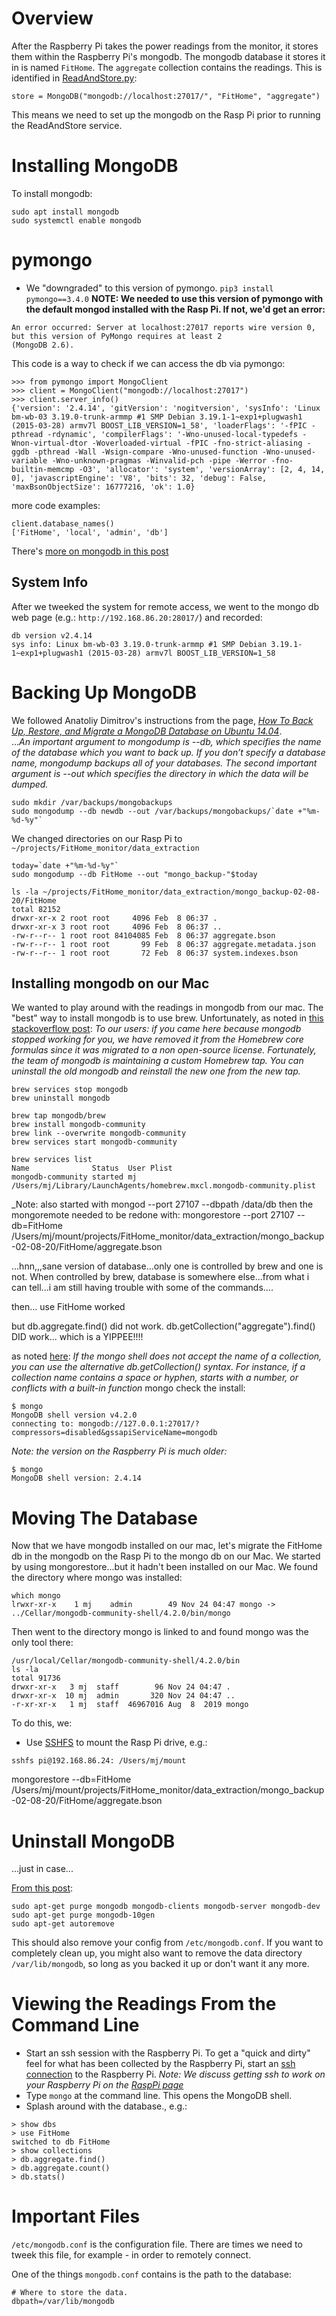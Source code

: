 # Overview
After the Raspberry Pi takes the power readings from the monitor, it stores them within the Raspberry Pi's mongodb.  The mongodb database it stores it in is named `FitHome`.  The `aggregate` collection contains the readings.  This is identified in [ReadAndStore.py](https://github.com/BitKnitting/FitHome_monitor/blob/master/ReadAndStore.py):  
```
store = MongoDB("mongodb://localhost:27017/", "FitHome", "aggregate")
```
This means we need to set up the mongodb on the Rasp Pi prior to running the ReadAndStore service.
# Installing MongoDB
To install mongodb:  
```
sudo apt install mongodb
sudo systemctl enable mongodb
```
# pymongo
- We "downgraded" to this version of pymongo. `pip3 install pymongo==3.4.0`
__NOTE: We needed to use this version of pymongo with the default mongod installed with the Rasp Pi.  If not, we'd get an error:__
```
An error occurred: Server at localhost:27017 reports wire version 0, but this version of PyMongo requires at least 2
(MongoDB 2.6).
```
This code is a way to check if we can access the db via pymongo:  
```
>>> from pymongo import MongoClient
>>> client = MongoClient("mongodb://localhost:27017")
>>> client.server_info()
{'version': '2.4.14', 'gitVersion': 'nogitversion', 'sysInfo': 'Linux bm-wb-03 3.19.0-trunk-armmp #1 SMP Debian 3.19.1-1~exp1+plugwash1 (2015-03-28) armv7l BOOST_LIB_VERSION=1_58', 'loaderFlags': '-fPIC -pthread -rdynamic', 'compilerFlags': '-Wno-unused-local-typedefs -Wnon-virtual-dtor -Woverloaded-virtual -fPIC -fno-strict-aliasing -ggdb -pthread -Wall -Wsign-compare -Wno-unused-function -Wno-unused-variable -Wno-unknown-pragmas -Winvalid-pch -pipe -Werror -fno-builtin-memcmp -O3', 'allocator': 'system', 'versionArray': [2, 4, 14, 0], 'javascriptEngine': 'V8', 'bits': 32, 'debug': False, 'maxBsonObjectSize': 16777216, 'ok': 1.0}
```  
more code examples:  
```
client.database_names()
['FitHome', 'local', 'admin', 'db']
```

There's [more on mongodb in this post](Posts/ExploringEnergyDisaggregation/0-UsingMongoDB.md)
## System Info
After we tweeked the system for remote access, we went to the mongo db web page (e.g.: `http://192.168.86.20:28017/`) and recorded:  
```
db version v2.4.14
sys info: Linux bm-wb-03 3.19.0-trunk-armmp #1 SMP Debian 3.19.1-1~exp1+plugwash1 (2015-03-28) armv7l BOOST_LIB_VERSION=1_58
```
# Backing Up MongoDB
We followed Anatoliy Dimitrov's instructions from the page, [_How To Back Up, Restore, and Migrate a MongoDB Database on Ubuntu 14.04_](https://www.digitalocean.com/community/tutorials/how-to-back-up-restore-and-migrate-a-mongodb-database-on-ubuntu-14-04).    
..._An important argument to mongodump is --db, which specifies the name of the database which you want to back up. If you don’t specify a database name, mongodump backups all of your databases. The second important argument is --out which specifies the directory in which the data will be dumped._
  
```
sudo mkdir /var/backups/mongobackups
sudo mongodump --db newdb --out /var/backups/mongobackups/`date +"%m-%d-%y"`  
```
We changed directories on our Rasp Pi to `~/projects/FitHome_monitor/data_extraction`  
```
today=`date +"%m-%d-%y"`
sudo mongodump --db FitHome --out "mongo_backup-"$today  
  
ls -la ~/projects/FitHome_monitor/data_extraction/mongo_backup-02-08-20/FitHome
total 82152
drwxr-xr-x 2 root root     4096 Feb  8 06:37 .
drwxr-xr-x 3 root root     4096 Feb  8 06:37 ..
-rw-r--r-- 1 root root 84104085 Feb  8 06:37 aggregate.bson
-rw-r--r-- 1 root root       99 Feb  8 06:37 aggregate.metadata.json
-rw-r--r-- 1 root root       72 Feb  8 06:37 system.indexes.bson
```

 
## Installing mongodb on our Mac
We wanted to play around with the readings in mongodb from our mac.  The "best" way to install mongodb is to use brew.  Unfortunately, as noted in [this stackoverflow post](https://stackoverflow.com/questions/57856809/installing-mongodb-with-homebrew): _To our users: if you came here because mongodb stopped working for you, we have removed it from the Homebrew core formulas since it was migrated to a non open-source license.  Fortunately, the team of mongodb is maintaining a custom Homebrew tap. You can uninstall the old mongodb and reinstall the new one from the new tap._  
```
brew services stop mongodb
brew uninstall mongodb

brew tap mongodb/brew
brew install mongodb-community
brew link --overwrite mongodb-community
brew services start mongodb-community  

brew services list
Name              Status  User Plist
mongodb-community started mj   /Users/mj/Library/LaunchAgents/homebrew.mxcl.mongodb-community.plist

``` 
_Note: also started with
mongod --port 27107 --dbpath /data/db
then the mongoremote needed to be redone with:
mongorestore --port 27107 --db=FitHome  /Users/mj/mount/projects/FitHome_monitor/data_extraction/mongo_backup-02-08-20/FitHome/aggregate.bson

...hnn,,,sane version of database...only one is controlled by brew and one is not.  When controlled by brew, database is somewhere else...from what i can tell...i am still having trouble with some of the commands....

then...
use FitHome worked

but 
db.aggregate.find() did not work.
db.getCollection("aggregate").find() DID work...  which is a YIPPEE!!!!

as noted [here](https://docs.mongodb.com/manual/mongo/): _If the mongo shell does not accept the name of a collection, you can use the alternative db.getCollection() syntax. For instance, if a collection name contains a space or hyphen, starts with a number, or conflicts with a built-in function_
mongo
check the install:  

```
$ mongo
MongoDB shell version v4.2.0
connecting to: mongodb://127.0.0.1:27017/?compressors=disabled&gssapiServiceName=mongodb
```
_Note: the version on the Raspberry Pi is much older:_  
  
```
$ mongo
MongoDB shell version: 2.4.14
```
# Moving The Database
Now that we have mongodb installed on our mac, let's migrate the FitHome db in the mongodb on the Rasp Pi to the mongo db on our Mac.  We started by using mongorestore...but it hadn't been installed on our Mac.  We found the directory where mongo was installed:
```
which mongo
lrwxr-xr-x    1 mj    admin        49 Nov 24 04:47 mongo -> ../Cellar/mongodb-community-shell/4.2.0/bin/mongo
```
Then went to the directory mongo is linked to and found mongo was the only tool there:  
```
/usr/local/Cellar/mongodb-community-shell/4.2.0/bin  
ls -la
total 91736
drwxr-xr-x   3 mj  staff        96 Nov 24 04:47 .
drwxr-xr-x  10 mj  admin       320 Nov 24 04:47 ..
-r-xr-xr-x   1 mj  staff  46967016 Aug  8  2019 mongo
```

To do this, we:  
- Use [SSHFS](https://github.com/BitKnitting/FitHome/wiki/RaspPi#mount-drive) to mount the Rasp Pi drive, e.g.:  
  
```
sshfs pi@192.168.86.24: /Users/mj/mount
```
mongorestore --db=FitHome  /Users/mj/mount/projects/FitHome_monitor/data_extraction/mongo_backup-02-08-20/FitHome/aggregate.bson



# Uninstall MongoDB
...just in case...  

[From this post](https://askubuntu.com/questions/147135/how-can-i-uninstall-mongodb-and-reinstall-the-latest-version):  
  
```
sudo apt-get purge mongodb mongodb-clients mongodb-server mongodb-dev
sudo apt-get purge mongodb-10gen
sudo apt-get autoremove
```
This should also remove your config from `/etc/mongodb.conf`. If you want to completely clean up, you might also want to remove the data directory `/var/lib/mongodb`, so long as you backed it up or don't want it any more.

# Viewing the Readings From the Command Line
- Start an ssh session with the Raspberry Pi.  To get a "quick and dirty" feel for what has been collected by the Raspberry Pi, start an [ssh connection](https://www.raspberrypi.org/documentation/remote-access/ssh/) to the Raspberry Pi.  _Note: We discuss getting ssh to work on your Raspberry Pi on the [RaspPi page](RaspPi)_  
- Type `mongo` at the command line.  This opens the MongoDB shell.
- Splash around with the database., e.g.:
```
> show dbs
> use FitHome
switched to db FitHome
> show collections
> db.aggregate.find()
> db.aggregate.count()
> db.stats()
```
# Important Files
`/etc/mongodb.conf` is the configuration file.  There are times we need to tweek this file, for example - in order to remotely connect.  
  
One of the things `mongodb.conf` contains is the path to the database:
```
# Where to store the data.
dbpath=/var/lib/mongodb  
```


